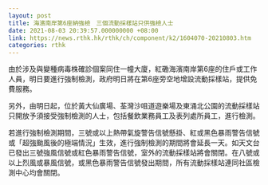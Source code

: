 ```yaml
---
layout: post
title: 海濱南岸第6座納強檢　三個流動採樣站只供強檢人士
date: 2021-08-03 20:39:57.000000000 +08:00
link: https://news.rthk.hk/rthk/ch/component/k2/1604070-20210803.htm
categories: rthk
---
```


由於涉及與變種病毒株確診個案同住一幢大廈，紅磡海濱南岸第6座的住戶或工作人員，明日要進行強制檢測，政府明日將在第6座旁空地增設流動採樣站，提供免費服務。

另外，由明日起，位於黃大仙廣場、荃灣沙咀道遊樂場及東涌北公園的流動採樣站只開放予須接受強制檢測的人士，包括餐飲業務員工及表列處所員工，進行檢測。

若進行強制檢測期間，三號或以上熱帶氣旋警告信號懸掛、紅或黑色暴雨警告信號或「超強颱風後的極端情況」生效，進行強制檢測的期間將會延長一天。如天文台已發出三號強風信號或紅色暴雨警告信號，室外的流動採樣站將會關閉。在八號或以上烈風或暴風信號，或黑色暴雨警告信號發出期間，所有流動採樣站連同社區檢測中心均會關閉。

